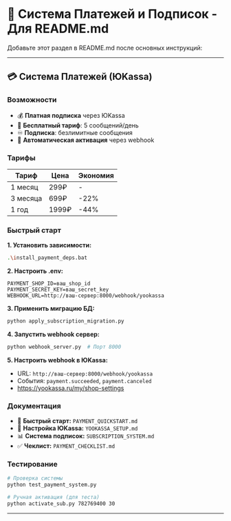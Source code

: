 # 💎 Система Платежей и Подписок - Для README.md

Добавьте этот раздел в README.md после основных инструкций:

---

## 💳 Система Платежей (ЮKassa)

### Возможности

- 💰 **Платная подписка** через ЮKassa
- 🎁 **Бесплатный тариф**: 5 сообщений/день
- ♾️ **Подписка**: безлимитные сообщения
- 🤖 **Автоматическая активация** через webhook

### Тарифы

| Тариф | Цена | Экономия |
|-------|------|----------|
| 1 месяц | 299₽ | - |
| 3 месяца | 699₽ | -22% |
| 1 год | 1999₽ | -44% |

### Быстрый старт

**1. Установить зависимости:**
```bash
.\install_payment_deps.bat
```

**2. Настроить .env:**
```env
PAYMENT_SHOP_ID=ваш_shop_id
PAYMENT_SECRET_KEY=ваш_secret_key
WEBHOOK_URL=http://ваш-сервер:8000/webhook/yookassa
```

**3. Применить миграцию БД:**
```bash
python apply_subscription_migration.py
```

**4. Запустить webhook сервер:**
```bash
python webhook_server.py  # Порт 8000
```

**5. Настроить webhook в ЮKassa:**
- URL: `http://ваш-сервер:8000/webhook/yookassa`
- События: `payment.succeeded`, `payment.canceled`
- https://yookassa.ru/my/shop-settings

### Документация

- 📖 **Быстрый старт:** `PAYMENT_QUICKSTART.md`
- 🔧 **Настройка ЮKassa:** `YOOKASSA_SETUP.md`
- 📊 **Система подписок:** `SUBSCRIPTION_SYSTEM.md`
- ✅ **Чеклист:** `PAYMENT_CHECKLIST.md`

### Тестирование

```bash
# Проверка системы
python test_payment_system.py

# Ручная активация (для теста)
python activate_sub.py 782769400 30
```

---
